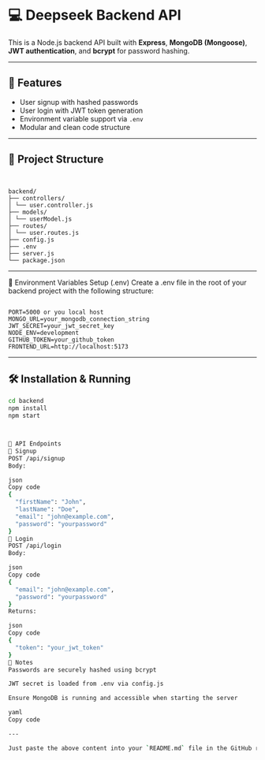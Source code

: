 # 💻 Deepseek Backend API

This is a Node.js backend API built with **Express**, **MongoDB (Mongoose)**, **JWT authentication**, and **bcrypt** for password hashing.

---

## 🚀 Features

- User signup with hashed passwords
- User login with JWT token generation
- Environment variable support via `.env`
- Modular and clean code structure

---

## 📁 Project Structure
```


backend/
├── controllers/
│ └── user.controller.js
├── models/
│ └── userModel.js
├── routes/
│ └── user.routes.js
├── config.js
├── .env
├── server.js
└── package.json
```



---

📁 Environment Variables Setup (.env)
Create a .env file in the root of your backend project with the following structure:
```

PORT=5000 or you local host
MONGO_URL=your_mongodb_connection_string
JWT_SECRET=your_jwt_secret_key
NODE_ENV=development
GITHUB_TOKEN=your_github_token
FRONTEND_URL=http://localhost:5173
```


---

## 🛠️ Installation & Running

```bash
cd backend
npm install
npm start



📡 API Endpoints
📝 Signup
POST /api/signup
Body:

json
Copy code
{
  "firstName": "John",
  "lastName": "Doe",
  "email": "john@example.com",
  "password": "yourpassword"
}
🔑 Login
POST /api/login
Body:

json
Copy code
{
  "email": "john@example.com",
  "password": "yourpassword"
}
Returns:

json
Copy code
{
  "token": "your_jwt_token"
}
📝 Notes
Passwords are securely hashed using bcrypt

JWT secret is loaded from .env via config.js

Ensure MongoDB is running and accessible when starting the server

yaml
Copy code

---

Just paste the above content into your `README.md` file in the GitHub repository. Let me know if you want to include curl commands or Postman collection links too.







